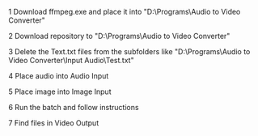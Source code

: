 1 Download ffmpeg.exe and place it into "D:\Programs\Audio to Video Converter"

2 Download repository to "D:\Programs\Audio to Video Converter"

3 Delete the Text.txt files from the subfolders like "D:\Programs\Audio to Video Converter\Input Audio\Test.txt"

4 Place audio into Audio Input

5 Place image into Image Input

6 Run the batch and follow instructions

7 Find files in Video Output

